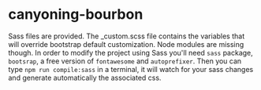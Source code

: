 # canyoning-bourbon

Sass files are provided. The \_custom.scss file contains the variables that will override bootstrap default customization. Node modules are missing though. In order to modify the project using Sass you'll need `sass` package, `bootsrap`, a free version of `fontawesome` and `autoprefixer`. Then you can type `npm run compile:sass` in a terminal, it will watch for your sass changes and generate automatically the associated css.
